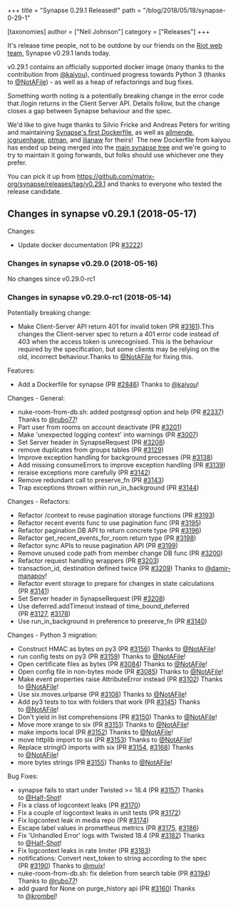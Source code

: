 +++
title = "Synapse 0.29.1 Released!"
path = "/blog/2018/05/18/synapse-0-29-1"

[taxonomies]
author = ["Neil Johnson"]
category = ["Releases"]
+++

It's release time people, not to be outdone by our friends on the <a href="https://medium.com/@RiotChat/stickers-are-here-introducing-riot-im-0-15-for-web-desktop-284c32b93acc">Riot web team</a>, Synapse v0.29.1 lands today.

v0.29.1 contains an officially supported docker image (many thanks to the contribution from <a href="https://github.com/kaiyou">@kaiyou</a>), continued progress towards Python 3 (thanks to <a class="user-mention" href="https://github.com/NotAFile" data-hovercard-user-id="5447747" data-octo-click="hovercard-link-click" data-octo-dimensions="link_type:self" aria-describedby="hovercard-aria-description">@NotAFile</a>) - as well as a heap of refactorings and bug fixes.

Something worth noting is a potentially breaking change in the error code that /login returns in the Client Server API. Details follow, but the change closes a gap between Synapse behaviour and the spec.

We'd like to give huge thanks to Silvio Fricke and Andreas Peters for writing and maintaining <a href="https://github.com/AVENTER-UG/docker-matrix">Synapse's first Dockerfile</a>, as well as <a href="https://github.com/allmende/docker-synapse">allmende</a>, <a href="https://github.com/jcgruenhage/docker-synapse">jcgruenhage</a>, <a href="https://github.com/ptman/synapse-docker">ptman</a>, and <a href="https://github.com/ilianaw/dockerfiles/tree/master/synapse">ilianaw</a> for theirs!  The new Dockerfile from kaiyou has ended up being merged into the <a href="https://github.com/matrix-org/synapse/tree/master/contrib/docker">main synapse tree</a> and we're going to try to maintain it going forwards, but folks should use whichever one they prefer.

You can pick it up from <a href="https://github.com/matrix-org/synapse/releases/tag/v0.29.1">https://github.com/matrix-org/synapse/releases/tag/v0.29.1</a> and thanks to everyone who tested the release candidate.

## Changes in synapse v0.29.1 (2018-05-17)

Changes:
<ul>
  <li>Update docker documentation (PR <a href="https://github.com/matrix-org/synapse/pull/3222">#3222</a>)</li>
</ul>

### Changes in synapse v0.29.0 (2018-05-16)

No changes since v0.29.0-rc1

### Changes in synapse v0.29.0-rc1 (2018-05-14)

Potentially breaking change:
<ul>
  <li>Make Client-Server API return 401 for invalid token (PR <a class="issue-link js-issue-link" href="https://github.com/matrix-org/synapse/pull/3161" data-error-text="Failed to load issue title" data-id="319022836" data-permission-text="Issue title is private" data-url="https://github.com/matrix-org/synapse/issues/3161">#3161</a>).This changes the Client-server spec to return a 401 error code instead of 403 when the access token is unrecognised. This is the behaviour required by the specification, but some clients may be relying on the old, incorrect behaviour.Thanks to <a class="user-mention" href="https://github.com/NotAFile" data-hovercard-user-id="5447747" data-octo-click="hovercard-link-click" data-octo-dimensions="link_type:self" aria-describedby="hovercard-aria-description">@NotAFile</a> for fixing this.</li>
</ul>
Features:
<ul>
  <li>Add a Dockerfile for synapse (PR <a class="issue-link js-issue-link" href="https://github.com/matrix-org/synapse/pull/2846" data-error-text="Failed to load issue title" data-id="294138160" data-permission-text="Issue title is private" data-url="https://github.com/matrix-org/synapse/issues/2846">#2846</a>) Thanks to <a class="user-mention" href="https://github.com/kaiyou" data-hovercard-user-id="847861" data-octo-click="hovercard-link-click" data-octo-dimensions="link_type:self" aria-describedby="hovercard-aria-description">@kaiyou</a>!</li>
</ul>
Changes - General:
<ul>
  <li>nuke-room-from-db.sh: added postgresql option and help (PR <a class="issue-link js-issue-link" href="https://github.com/matrix-org/synapse/pull/2337" data-error-text="Failed to load issue title" data-id="240936932" data-permission-text="Issue title is private" data-url="https://github.com/matrix-org/synapse/issues/2337">#2337</a>) Thanks to <a class="user-mention" href="https://github.com/rubo77" data-hovercard-user-id="1591563" data-octo-click="hovercard-link-click" data-octo-dimensions="link_type:self" aria-describedby="hovercard-aria-description">@rubo77</a>!</li>
  <li>Part user from rooms on account deactivate (PR <a class="issue-link js-issue-link" href="https://github.com/matrix-org/synapse/pull/3201" data-error-text="Failed to load issue title" data-id="321584384" data-permission-text="Issue title is private" data-url="https://github.com/matrix-org/synapse/issues/3201">#3201</a>)</li>
  <li>Make 'unexpected logging context' into warnings (PR <a class="issue-link js-issue-link" href="https://github.com/matrix-org/synapse/pull/3007" data-error-text="Failed to load issue title" data-id="305674363" data-permission-text="Issue title is private" data-url="https://github.com/matrix-org/synapse/issues/3007">#3007</a>)</li>
  <li>Set Server header in SynapseRequest (PR <a class="issue-link js-issue-link" href="https://github.com/matrix-org/synapse/pull/3208" data-error-text="Failed to load issue title" data-id="322021667" data-permission-text="Issue title is private" data-url="https://github.com/matrix-org/synapse/issues/3208">#3208</a>)</li>
  <li>remove duplicates from groups tables (PR <a class="issue-link js-issue-link" href="https://github.com/matrix-org/synapse/pull/3129" data-error-text="Failed to load issue title" data-id="317640994" data-permission-text="Issue title is private" data-url="https://github.com/matrix-org/synapse/issues/3129">#3129</a>)</li>
  <li>Improve exception handling for background processes (PR <a class="issue-link js-issue-link" href="https://github.com/matrix-org/synapse/pull/3138" data-error-text="Failed to load issue title" data-id="318353806" data-permission-text="Issue title is private" data-url="https://github.com/matrix-org/synapse/issues/3138">#3138</a>)</li>
  <li>Add missing consumeErrors to improve exception handling (PR <a class="issue-link js-issue-link" href="https://github.com/matrix-org/synapse/pull/3139" data-error-text="Failed to load issue title" data-id="318354891" data-permission-text="Issue title is private" data-url="https://github.com/matrix-org/synapse/issues/3139">#3139</a>)</li>
  <li>reraise exceptions more carefully (PR <a class="issue-link js-issue-link" href="https://github.com/matrix-org/synapse/pull/3142" data-error-text="Failed to load issue title" data-id="318362067" data-permission-text="Issue title is private" data-url="https://github.com/matrix-org/synapse/issues/3142">#3142</a>)</li>
  <li>Remove redundant call to preserve_fn (PR <a class="issue-link js-issue-link" href="https://github.com/matrix-org/synapse/pull/3143" data-error-text="Failed to load issue title" data-id="318369685" data-permission-text="Issue title is private" data-url="https://github.com/matrix-org/synapse/issues/3143">#3143</a>)</li>
  <li>Trap exceptions thrown within run_in_background (PR <a class="issue-link js-issue-link" href="https://github.com/matrix-org/synapse/pull/3144" data-error-text="Failed to load issue title" data-id="318372621" data-permission-text="Issue title is private" data-url="https://github.com/matrix-org/synapse/issues/3144">#3144</a>)</li>
</ul>
Changes - Refactors:
<ul>
  <li>Refactor /context to reuse pagination storage functions (PR <a class="issue-link js-issue-link" href="https://github.com/matrix-org/synapse/pull/3193" data-error-text="Failed to load issue title" data-id="321240389" data-permission-text="Issue title is private" data-url="https://github.com/matrix-org/synapse/issues/3193">#3193</a>)</li>
  <li>Refactor recent events func to use pagination func (PR <a class="issue-link js-issue-link" href="https://github.com/matrix-org/synapse/pull/3195" data-error-text="Failed to load issue title" data-id="321511701" data-permission-text="Issue title is private" data-url="https://github.com/matrix-org/synapse/issues/3195">#3195</a>)</li>
  <li>Refactor pagination DB API to return concrete type (PR <a class="issue-link js-issue-link" href="https://github.com/matrix-org/synapse/pull/3196" data-error-text="Failed to load issue title" data-id="321514152" data-permission-text="Issue title is private" data-url="https://github.com/matrix-org/synapse/issues/3196">#3196</a>)</li>
  <li>Refactor get_recent_events_for_room return type (PR <a class="issue-link js-issue-link" href="https://github.com/matrix-org/synapse/pull/3198" data-error-text="Failed to load issue title" data-id="321524525" data-permission-text="Issue title is private" data-url="https://github.com/matrix-org/synapse/issues/3198">#3198</a>)</li>
  <li>Refactor sync APIs to reuse pagination API (PR <a class="issue-link js-issue-link" href="https://github.com/matrix-org/synapse/pull/3199" data-error-text="Failed to load issue title" data-id="321556855" data-permission-text="Issue title is private" data-url="https://github.com/matrix-org/synapse/issues/3199">#3199</a>)</li>
  <li>Remove unused code path from member change DB func (PR <a class="issue-link js-issue-link" href="https://github.com/matrix-org/synapse/pull/3200" data-error-text="Failed to load issue title" data-id="321572270" data-permission-text="Issue title is private" data-url="https://github.com/matrix-org/synapse/issues/3200">#3200</a>)</li>
  <li>Refactor request handling wrappers (PR <a class="issue-link js-issue-link" href="https://github.com/matrix-org/synapse/pull/3203" data-error-text="Failed to load issue title" data-id="321896316" data-permission-text="Issue title is private" data-url="https://github.com/matrix-org/synapse/issues/3203">#3203</a>)</li>
  <li>transaction_id, destination defined twice (PR <a class="issue-link js-issue-link" href="https://github.com/matrix-org/synapse/pull/3209" data-error-text="Failed to load issue title" data-id="322050253" data-permission-text="Issue title is private" data-url="https://github.com/matrix-org/synapse/issues/3209">#3209</a>) Thanks to <a class="user-mention" href="https://github.com/damir-manapov" data-hovercard-user-id="84543" data-octo-click="hovercard-link-click" data-octo-dimensions="link_type:self" aria-describedby="hovercard-aria-description">@damir-manapov</a>!</li>
  <li>Refactor event storage to prepare for changes in state calculations (PR <a class="issue-link js-issue-link" href="https://github.com/matrix-org/synapse/pull/3141" data-error-text="Failed to load issue title" data-id="318360848" data-permission-text="Issue title is private" data-url="https://github.com/matrix-org/synapse/issues/3141">#3141</a>)</li>
  <li>Set Server header in SynapseRequest (PR <a class="issue-link js-issue-link" href="https://github.com/matrix-org/synapse/pull/3208" data-error-text="Failed to load issue title" data-id="322021667" data-permission-text="Issue title is private" data-url="https://github.com/matrix-org/synapse/issues/3208">#3208</a>)</li>
  <li>Use deferred.addTimeout instead of time_bound_deferred (PR <a class="issue-link js-issue-link" href="https://github.com/matrix-org/synapse/pull/3127" data-error-text="Failed to load issue title" data-id="316624675" data-permission-text="Issue title is private" data-url="https://github.com/matrix-org/synapse/issues/3127">#3127</a>, <a class="issue-link js-issue-link" href="https://github.com/matrix-org/synapse/pull/3178" data-error-text="Failed to load issue title" data-id="319723346" data-permission-text="Issue title is private" data-url="https://github.com/matrix-org/synapse/issues/3178">#3178</a>)</li>
  <li>Use run_in_background in preference to preserve_fn (PR <a class="issue-link js-issue-link" href="https://github.com/matrix-org/synapse/pull/3140" data-error-text="Failed to load issue title" data-id="318358846" data-permission-text="Issue title is private" data-url="https://github.com/matrix-org/synapse/issues/3140">#3140</a>)</li>
</ul>
Changes - Python 3 migration:
<ul>
  <li>Construct HMAC as bytes on py3 (PR <a class="issue-link js-issue-link" href="https://github.com/matrix-org/synapse/pull/3156" data-error-text="Failed to load issue title" data-id="318672814" data-permission-text="Issue title is private" data-url="https://github.com/matrix-org/synapse/issues/3156">#3156</a>) Thanks to <a class="user-mention" href="https://github.com/NotAFile" data-hovercard-user-id="5447747" data-octo-click="hovercard-link-click" data-octo-dimensions="link_type:self" aria-describedby="hovercard-aria-description">@NotAFile</a>!</li>
  <li>run config tests on py3 (PR <a class="issue-link js-issue-link" href="https://github.com/matrix-org/synapse/pull/3159" data-error-text="Failed to load issue title" data-id="318819505" data-permission-text="Issue title is private" data-url="https://github.com/matrix-org/synapse/issues/3159">#3159</a>) Thanks to <a class="user-mention" href="https://github.com/NotAFile" data-hovercard-user-id="5447747" data-octo-click="hovercard-link-click" data-octo-dimensions="link_type:self" aria-describedby="hovercard-aria-description">@NotAFile</a>!</li>
  <li>Open certificate files as bytes (PR <a class="issue-link js-issue-link" href="https://github.com/matrix-org/synapse/pull/3084" data-error-text="Failed to load issue title" data-id="312978895" data-permission-text="Issue title is private" data-url="https://github.com/matrix-org/synapse/issues/3084">#3084</a>) Thanks to <a class="user-mention" href="https://github.com/NotAFile" data-hovercard-user-id="5447747" data-octo-click="hovercard-link-click" data-octo-dimensions="link_type:self" aria-describedby="hovercard-aria-description">@NotAFile</a>!</li>
  <li>Open config file in non-bytes mode (PR <a class="issue-link js-issue-link" href="https://github.com/matrix-org/synapse/pull/3085" data-error-text="Failed to load issue title" data-id="312979176" data-permission-text="Issue title is private" data-url="https://github.com/matrix-org/synapse/issues/3085">#3085</a>) Thanks to <a class="user-mention" href="https://github.com/NotAFile" data-hovercard-user-id="5447747" data-octo-click="hovercard-link-click" data-octo-dimensions="link_type:self" aria-describedby="hovercard-aria-description">@NotAFile</a>!</li>
  <li>Make event properties raise AttributeError instead (PR <a class="issue-link js-issue-link" href="https://github.com/matrix-org/synapse/pull/3102" data-error-text="Failed to load issue title" data-id="314438601" data-permission-text="Issue title is private" data-url="https://github.com/matrix-org/synapse/issues/3102">#3102</a>) Thanks to <a class="user-mention" href="https://github.com/NotAFile" data-hovercard-user-id="5447747" data-octo-click="hovercard-link-click" data-octo-dimensions="link_type:self" aria-describedby="hovercard-aria-description">@NotAFile</a>!</li>
  <li>Use six.moves.urlparse (PR <a class="issue-link js-issue-link" href="https://github.com/matrix-org/synapse/pull/3108" data-error-text="Failed to load issue title" data-id="314444112" data-permission-text="Issue title is private" data-url="https://github.com/matrix-org/synapse/issues/3108">#3108</a>) Thanks to <a class="user-mention" href="https://github.com/NotAFile" data-hovercard-user-id="5447747" data-octo-click="hovercard-link-click" data-octo-dimensions="link_type:self" aria-describedby="hovercard-aria-description">@NotAFile</a>!</li>
  <li>Add py3 tests to tox with folders that work (PR <a class="issue-link js-issue-link" href="https://github.com/matrix-org/synapse/pull/3145" data-error-text="Failed to load issue title" data-id="318431714" data-permission-text="Issue title is private" data-url="https://github.com/matrix-org/synapse/issues/3145">#3145</a>) Thanks to <a class="user-mention" href="https://github.com/NotAFile" data-hovercard-user-id="5447747" data-octo-click="hovercard-link-click" data-octo-dimensions="link_type:self" aria-describedby="hovercard-aria-description">@NotAFile</a>!</li>
  <li>Don't yield in list comprehensions (PR <a class="issue-link js-issue-link" href="https://github.com/matrix-org/synapse/pull/3150" data-error-text="Failed to load issue title" data-id="318628803" data-permission-text="Issue title is private" data-url="https://github.com/matrix-org/synapse/issues/3150">#3150</a>) Thanks to <a class="user-mention" href="https://github.com/NotAFile" data-hovercard-user-id="5447747" data-octo-click="hovercard-link-click" data-octo-dimensions="link_type:self" aria-describedby="hovercard-aria-description">@NotAFile</a>!</li>
  <li>Move more xrange to six (PR <a class="issue-link js-issue-link" href="https://github.com/matrix-org/synapse/pull/3151" data-error-text="Failed to load issue title" data-id="318628945" data-permission-text="Issue title is private" data-url="https://github.com/matrix-org/synapse/issues/3151">#3151</a>) Thanks to <a class="user-mention" href="https://github.com/NotAFile" data-hovercard-user-id="5447747" data-octo-click="hovercard-link-click" data-octo-dimensions="link_type:self" aria-describedby="hovercard-aria-description">@NotAFile</a>!</li>
  <li>make imports local (PR <a class="issue-link js-issue-link" href="https://github.com/matrix-org/synapse/pull/3152" data-error-text="Failed to load issue title" data-id="318629082" data-permission-text="Issue title is private" data-url="https://github.com/matrix-org/synapse/issues/3152">#3152</a>) Thanks to <a class="user-mention" href="https://github.com/NotAFile" data-hovercard-user-id="5447747" data-octo-click="hovercard-link-click" data-octo-dimensions="link_type:self" aria-describedby="hovercard-aria-description">@NotAFile</a>!</li>
  <li>move httplib import to six (PR <a class="issue-link js-issue-link" href="https://github.com/matrix-org/synapse/pull/3153" data-error-text="Failed to load issue title" data-id="318629172" data-permission-text="Issue title is private" data-url="https://github.com/matrix-org/synapse/issues/3153">#3153</a>) Thanks to <a class="user-mention" href="https://github.com/NotAFile" data-hovercard-user-id="5447747" data-octo-click="hovercard-link-click" data-octo-dimensions="link_type:self" aria-describedby="hovercard-aria-description">@NotAFile</a>!</li>
  <li>Replace stringIO imports with six (PR <a class="issue-link js-issue-link" href="https://github.com/matrix-org/synapse/pull/3154" data-error-text="Failed to load issue title" data-id="318629362" data-permission-text="Issue title is private" data-url="https://github.com/matrix-org/synapse/issues/3154">#3154</a>, <a class="issue-link js-issue-link" href="https://github.com/matrix-org/synapse/pull/3168" data-error-text="Failed to load issue title" data-id="319453092" data-permission-text="Issue title is private" data-url="https://github.com/matrix-org/synapse/issues/3168">#3168</a>) Thanks to <a class="user-mention" href="https://github.com/NotAFile" data-hovercard-user-id="5447747" data-octo-click="hovercard-link-click" data-octo-dimensions="link_type:self" aria-describedby="hovercard-aria-description">@NotAFile</a>!</li>
  <li>more bytes strings (PR <a class="issue-link js-issue-link" href="https://github.com/matrix-org/synapse/pull/3155" data-error-text="Failed to load issue title" data-id="318672504" data-permission-text="Issue title is private" data-url="https://github.com/matrix-org/synapse/issues/3155">#3155</a>) Thanks to <a class="user-mention" href="https://github.com/NotAFile" data-hovercard-user-id="5447747" data-octo-click="hovercard-link-click" data-octo-dimensions="link_type:self" aria-describedby="hovercard-aria-description">@NotAFile</a>!</li>
</ul>
Bug Fixes:
<ul>
  <li>synapse fails to start under Twisted &gt;= 18.4 (PR <a class="issue-link js-issue-link" href="https://github.com/matrix-org/synapse/pull/3157" data-error-text="Failed to load issue title" data-id="318721696" data-permission-text="Issue title is private" data-url="https://github.com/matrix-org/synapse/issues/3157">#3157</a>) Thanks to <a class="user-mention" href="https://github.com/Half-Shot" data-hovercard-user-id="2072976" data-octo-click="hovercard-link-click" data-octo-dimensions="link_type:self" aria-describedby="hovercard-aria-description">@Half-Shot</a>!</li>
  <li>Fix a class of logcontext leaks (PR <a class="issue-link js-issue-link" href="https://github.com/matrix-org/synapse/pull/3170" data-error-text="Failed to load issue title" data-id="319506071" data-permission-text="Issue title is private" data-url="https://github.com/matrix-org/synapse/issues/3170">#3170</a>)</li>
  <li>Fix a couple of logcontext leaks in unit tests (PR <a class="issue-link js-issue-link" href="https://github.com/matrix-org/synapse/pull/3172" data-error-text="Failed to load issue title" data-id="319584239" data-permission-text="Issue title is private" data-url="https://github.com/matrix-org/synapse/issues/3172">#3172</a>)</li>
  <li>Fix logcontext leak in media repo (PR <a class="issue-link js-issue-link" href="https://github.com/matrix-org/synapse/pull/3174" data-error-text="Failed to load issue title" data-id="319596214" data-permission-text="Issue title is private" data-url="https://github.com/matrix-org/synapse/issues/3174">#3174</a>)</li>
  <li>Escape label values in prometheus metrics (PR <a class="issue-link js-issue-link" href="https://github.com/matrix-org/synapse/pull/3175" data-error-text="Failed to load issue title" data-id="319611493" data-permission-text="Issue title is private" data-url="https://github.com/matrix-org/synapse/issues/3175">#3175</a>, <a class="issue-link js-issue-link" href="https://github.com/matrix-org/synapse/pull/3186" data-error-text="Failed to load issue title" data-id="319955083" data-permission-text="Issue title is private" data-url="https://github.com/matrix-org/synapse/issues/3186">#3186</a>)</li>
  <li>Fix 'Unhandled Error' logs with Twisted 18.4 (PR <a class="issue-link js-issue-link" href="https://github.com/matrix-org/synapse/pull/3182" data-error-text="Failed to load issue title" data-id="319867481" data-permission-text="Issue title is private" data-url="https://github.com/matrix-org/synapse/issues/3182">#3182</a>) Thanks to <a class="user-mention" href="https://github.com/Half-Shot" data-hovercard-user-id="2072976" data-octo-click="hovercard-link-click" data-octo-dimensions="link_type:self" aria-describedby="hovercard-aria-description">@Half-Shot</a>!</li>
  <li>Fix logcontext leaks in rate limiter (PR <a class="issue-link js-issue-link" href="https://github.com/matrix-org/synapse/pull/3183" data-error-text="Failed to load issue title" data-id="319883299" data-permission-text="Issue title is private" data-url="https://github.com/matrix-org/synapse/issues/3183">#3183</a>)</li>
  <li>notifications: Convert next_token to string according to the spec (PR <a class="issue-link js-issue-link" href="https://github.com/matrix-org/synapse/pull/3190" data-error-text="Failed to load issue title" data-id="320496620" data-permission-text="Issue title is private" data-url="https://github.com/matrix-org/synapse/issues/3190">#3190</a>) Thanks to <a class="user-mention" href="https://github.com/mujx" data-hovercard-user-id="6430350" data-octo-click="hovercard-link-click" data-octo-dimensions="link_type:self" aria-describedby="hovercard-aria-description">@mujx</a>!</li>
  <li>nuke-room-from-db.sh: fix deletion from search table (PR <a class="issue-link js-issue-link" href="https://github.com/matrix-org/synapse/pull/3194" data-error-text="Failed to load issue title" data-id="321366575" data-permission-text="Issue title is private" data-url="https://github.com/matrix-org/synapse/issues/3194">#3194</a>) Thanks to <a class="user-mention" href="https://github.com/rubo77" data-hovercard-user-id="1591563" data-octo-click="hovercard-link-click" data-octo-dimensions="link_type:self" aria-describedby="hovercard-aria-description">@rubo77</a>!</li>
  <li>add guard for None on purge_history api (PR <a class="issue-link js-issue-link" href="https://github.com/matrix-org/synapse/pull/3160" data-error-text="Failed to load issue title" data-id="318873877" data-permission-text="Issue title is private" data-url="https://github.com/matrix-org/synapse/issues/3160">#3160</a>) Thanks to <a class="user-mention" href="https://github.com/krombel" data-hovercard-user-id="11167142" data-octo-click="hovercard-link-click" data-octo-dimensions="link_type:self" aria-describedby="hovercard-aria-description">@krombel</a>!</li>
</ul>
